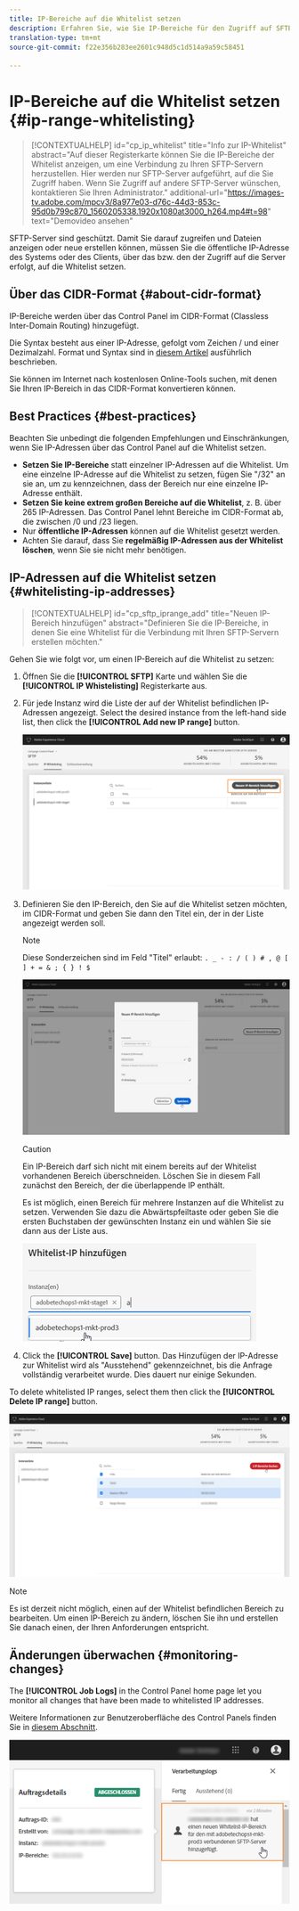 ```yaml
---
title: IP-Bereiche auf die Whitelist setzen
description: Erfahren Sie, wie Sie IP-Bereiche für den Zugriff auf SFTP-Server auf die Whitelist setzen
translation-type: tm+mt
source-git-commit: f22e356b283ee2601c948d5c1d514a9a59c58451

---
```



# IP-Bereiche auf die Whitelist setzen {#ip-range-whitelisting}

>[!CONTEXTUALHELP]
>id=&quot;cp_ip_whitelist&quot;
>title=&quot;Info zur IP-Whitelist&quot;
>abstract=&quot;Auf dieser Registerkarte können Sie die IP-Bereiche der Whitelist anzeigen, um eine Verbindung zu Ihren SFTP-Servern herzustellen. Hier werden nur SFTP-Server aufgeführt, auf die Sie Zugriff haben. Wenn Sie Zugriff auf andere SFTP-Server wünschen, kontaktieren Sie Ihren Administrator.&quot;
>additional-url=&quot;https://images-tv.adobe.com/mpcv3/8a977e03-d76c-44d3-853c-95d0b799c870_1560205338.1920x1080at3000_h264.mp4#t=98&quot; text=&quot;Demovideo ansehen&quot;

SFTP-Server sind geschützt. Damit Sie darauf zugreifen und Dateien anzeigen oder neue erstellen können, müssen Sie die öffentliche IP-Adresse des Systems oder des Clients, über das bzw. den der Zugriff auf die Server erfolgt, auf die Whitelist setzen.

## Über das CIDR-Format {#about-cidr-format}

IP-Bereiche werden über das Control Panel im CIDR-Format (Classless Inter-Domain Routing) hinzugefügt.

Die Syntax besteht aus einer IP-Adresse, gefolgt vom Zeichen / und einer Dezimalzahl. Format und Syntax sind in [diesem Artikel](https://whatismyipaddress.com/cidr) ausführlich beschrieben.

Sie können im Internet nach kostenlosen Online-Tools suchen, mit denen Sie Ihren IP-Bereich in das CIDR-Format konvertieren können.

## Best Practices {#best-practices}

Beachten Sie unbedingt die folgenden Empfehlungen und Einschränkungen, wenn Sie IP-Adressen über das Control Panel auf die Whitelist setzen.

* **Setzen Sie IP-Bereiche** statt einzelner IP-Adressen auf die Whitelist. Um eine einzelne IP-Adresse auf die Whitelist zu setzen, fügen Sie &quot;/32&quot; an sie an, um zu kennzeichnen, dass der Bereich nur eine einzelne IP-Adresse enthält.
* **Setzen Sie keine extrem großen Bereiche auf die Whitelist**, z. B. über 265 IP-Adressen. Das Control Panel lehnt Bereiche im CIDR-Format ab, die zwischen /0 und /23 liegen.
* Nur **öffentliche IP-Adressen** können auf die Whitelist gesetzt werden.
* Achten Sie darauf, dass Sie **regelmäßig IP-Adressen aus der Whitelist löschen**, wenn Sie sie nicht mehr benötigen.

## IP-Adressen auf die Whitelist setzen {#whitelisting-ip-addresses}

>[!CONTEXTUALHELP]
>id=&quot;cp_sftp_iprange_add&quot;
>title=&quot;Neuen IP-Bereich hinzufügen&quot;
>abstract=&quot;Definieren Sie die IP-Bereiche, in denen Sie eine Whitelist für die Verbindung mit Ihren SFTP-Servern erstellen möchten.&quot;

Gehen Sie wie folgt vor, um einen IP-Bereich auf die Whitelist zu setzen:

1. Öffnen Sie die **[!UICONTROL SFTP]** Karte und wählen Sie die **[!UICONTROL IP Whistelisting]** Registerkarte aus.
1. Für jede Instanz wird die Liste der auf der Whitelist befindlichen IP-Adressen angezeigt. Select the desired instance from the left-hand side list, then click the **[!UICONTROL Add new IP range]** button.

   ![](assets/control_panel_add_range.png)

1. Definieren Sie den IP-Bereich, den Sie auf die Whitelist setzen möchten, im CIDR-Format und geben Sie dann den Titel ein, der in der Liste angezeigt werden soll.

   >[!NOTE]
   >
   >Diese Sonderzeichen sind im Feld &quot;Titel&quot; erlaubt:
   > `. _ - : / ( ) # , @ [ ] + = & ; { } ! $`

   ![](assets/control_panel_add_range2.png)

   >[!CAUTION]
   >
   >Ein IP-Bereich darf sich nicht mit einem bereits auf der Whitelist vorhandenen Bereich überschneiden. Löschen Sie in diesem Fall zunächst den Bereich, der die überlappende IP enthält.
   >
   >Es ist möglich, einen Bereich für mehrere Instanzen auf die Whitelist zu setzen. Verwenden Sie dazu die Abwärtspfeiltaste oder geben Sie die ersten Buchstaben der gewünschten Instanz ein und wählen Sie sie dann aus der Liste aus.

   ![](assets/control_panel_add_range3.png)

1. Click the **[!UICONTROL Save]** button. Das Hinzufügen der IP-Adresse zur Whitelist wird als &quot;Ausstehend&quot; gekennzeichnet, bis die Anfrage vollständig verarbeitet wurde. Dies dauert nur einige Sekunden.

To delete whitelisted IP ranges, select them then click the **[!UICONTROL Delete IP range]** button.

![](assets/control_panel_delete_range2.png)

>[!NOTE]
>
>Es ist derzeit nicht möglich, einen auf der Whitelist befindlichen Bereich zu bearbeiten. Um einen IP-Bereich zu ändern, löschen Sie ihn und erstellen Sie danach einen, der Ihren Anforderungen entspricht.

## Änderungen überwachen {#monitoring-changes}

The **[!UICONTROL Job Logs]** in the Control Panel home page let you monitor all changes that have been made to whitelisted IP addresses.

Weitere Informationen zur Benutzeroberfläche des Control Panels finden Sie in [diesem Abschnitt](../../discover/using/discovering-the-interface.md).

![](assets/control_panel_ip_log.png)

